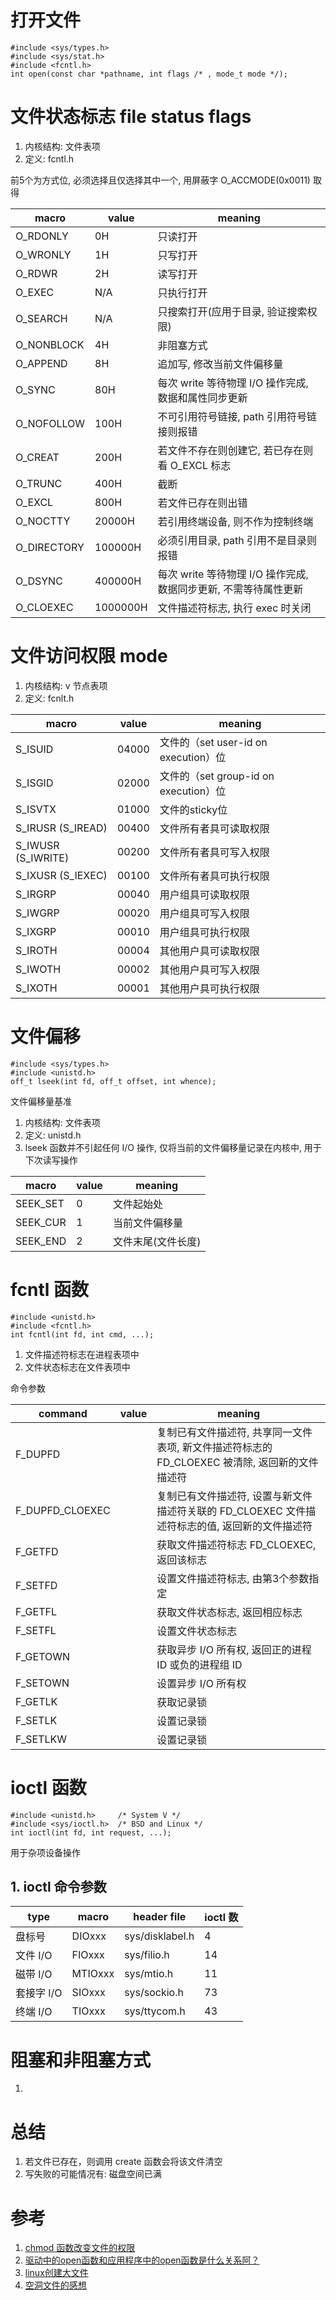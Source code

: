 # 打开文件

```
#include <sys/types.h>
#include <sys/stat.h>
#include <fcntl.h>
int open(const char *pathname, int flags /* , mode_t mode */);
```

# 文件状态标志 file status flags

1. 内核结构: 文件表项
2. 定义: fcntl.h

前5个为方式位, 必须选择且仅选择其中一个, 用屏蔽字 O_ACCMODE(0x0011) 取得

| macro       | value    | meaning |
| ----------- | -------- | ------- |
| O_RDONLY    | 0H       | 只读打开 |
| O_WRONLY    | 1H       | 只写打开 |
| O_RDWR      | 2H       | 读写打开 |
| O_EXEC      | N/A      | 只执行打开 |
| O_SEARCH    | N/A      | 只搜索打开(应用于目录, 验证搜索权限) |
| O_NONBLOCK  | 4H       | 非阻塞方式 |
| O_APPEND    | 8H       | 追加写, 修改当前文件偏移量 |
| O_SYNC      | 80H      | 每次 write 等待物理 I/O 操作完成, 数据和属性同步更新 |
| O_NOFOLLOW  | 100H     | 不可引用符号链接, path 引用符号链接则报错 |
| O_CREAT     | 200H     | 若文件不存在则创建它, 若已存在则看 O_EXCL 标志 |
| O_TRUNC     | 400H     | 截断 |
| O_EXCL      | 800H     | 若文件已存在则出错 |
| O_NOCTTY    | 20000H   | 若引用终端设备, 则不作为控制终端 |
| O_DIRECTORY | 100000H  | 必须引用目录, path 引用不是目录则报错 |
| O_DSYNC     | 400000H  | 每次 write 等待物理 I/O 操作完成, 数据同步更新, 不需等待属性更新 |
| O_CLOEXEC   | 1000000H | 文件描述符标志, 执行 exec 时关闭 |

# 文件访问权限 mode

1. 内核结构: v 节点表项
2. 定义: fcnlt.h

| macro   | value    | meaning |
| ------- | -------- | ---------------------------------- |
| S_ISUID            | 04000 | 文件的（set user-id on execution）位 |
| S_ISGID            | 02000 | 文件的（set group-id on execution）位 |
| S_ISVTX            | 01000 | 文件的sticky位 |
| S_IRUSR (S_IREAD)  | 00400 | 文件所有者具可读取权限 |
| S_IWUSR (S_IWRITE) | 00200 | 文件所有者具可写入权限 |
| S_IXUSR (S_IEXEC)  | 00100 | 文件所有者具可执行权限 |
| S_IRGRP            | 00040 | 用户组具可读取权限 |
| S_IWGRP            | 00020 | 用户组具可写入权限 |
| S_IXGRP            | 00010 | 用户组具可执行权限 |
| S_IROTH            | 00004 | 其他用户具可读取权限 |
| S_IWOTH            | 00002 | 其他用户具可写入权限 |
| S_IXOTH            | 00001 | 其他用户具可执行权限 |

# 文件偏移

```
#include <sys/types.h>
#include <unistd.h>
off_t lseek(int fd, off_t offset, int whence);
```

文件偏移量基准

1. 内核结构: 文件表项
2. 定义: unistd.h
3. lseek 函数并不引起任何 I/O 操作, 仅将当前的文件偏移量记录在内核中, 用于下次读写操作

| macro    | value | meaning |
| -------- | ----- | ------- |
| SEEK_SET | 0     | 文件起始处 |
| SEEK_CUR | 1     | 当前文件偏移量 |
| SEEK_END | 2     | 文件末尾(文件长度) |

# fcntl 函数

```
#include <unistd.h>
#include <fcntl.h>
int fcntl(int fd, int cmd, ...);
```

1. 文件描述符标志在进程表项中
2. 文件状态标志在文件表项中

命令参数

| command         | value | meaning |
| --------------- | ----- | ------- |
| F_DUPFD         |       | 复制已有文件描述符, 共享同一文件表项, 新文件描述符标志的 FD_CLOEXEC 被清除, 返回新的文件描述符 |
| F_DUPFD_CLOEXEC |       | 复制已有文件描述符, 设置与新文件描述符关联的 FD_CLOEXEC 文件描述符标志的值, 返回新的文件描述符 |
| F_GETFD         |       | 获取文件描述符标志 FD_CLOEXEC, 返回该标志|
| F_SETFD         |       | 设置文件描述符标志, 由第3个参数指定 |
| F_GETFL         |       | 获取文件状态标志, 返回相应标志 |
| F_SETFL         |       | 设置文件状态标志 |
| F_GETOWN        |       | 获取异步 I/O 所有权, 返回正的进程 ID 或负的进程组 ID |
| F_SETOWN        |       | 设置异步 I/O 所有权 |
| F_GETLK         |       | 获取记录锁 |
| F_SETLK         |       | 设置记录锁 |
| F_SETLKW        |       | 设置记录锁 |

# ioctl 函数

```
#include <unistd.h>		/* System V */
#include <sys/ioctl.h>	/* BSD and Linux */
int ioctl(int fd, int request, ...);
```

用于杂项设备操作

## 1. ioctl 命令参数

| type      | macro   | header file       | ioctl 数 |
| --------- | ------- | ----------------- | ------- |
| 盘标号     | DIOxxx  | sys/disklabel.h   | 4 |
| 文件 I/O   | FIOxxx  | sys/filio.h      | 14 |
| 磁带 I/O   | MTIOxxx | sys/mtio.h       | 11 |
| 套接字 I/O | SIOxxx  | sys/sockio.h     | 73 |
| 终端 I/O   | TIOxxx  | sys/ttycom.h     | 43 |

# 阻塞和非阻塞方式

1.

# 总结

1. 若文件已存在，则调用 create 函数会将该文件清空
2. 写失败的可能情况有: 磁盘空间已满

# 参考

1. [chmod 函数改变文件的权限](http://www.iteedu.com/os/linux/linuxprgm/linuxcfunctions/filepermission/chmod.php)
2. [驱动中的open函数和应用程序中的open函数是什么关系阿？](http://bbs.csdn.net/topics/360153596)
3. [linux创建大文件](http://blog.csdn.net/weiyuefei/article/details/16858025)
4. [空洞文件的感想](http://blog.csdn.net/wangxiaoqin00007/article/details/6621209)
